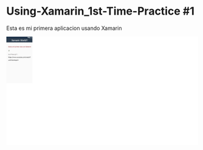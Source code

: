# Using-Xamarin_1st-Time-Practice #1
Esta es mi primera aplicacion usando Xamarin

![alt text](https://github.com/Steff10740/Using-Xamarin_1st-Time/blob/main/Screenshot.jpg)



